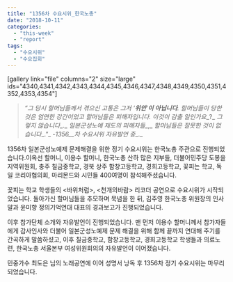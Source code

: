 ```yaml
---
title: "1356차 수요시위_한국노총"
date: "2018-10-11"
categories: 
  - "this-week"
  - "report"
tags: 
  - "수요시위"
  - "수요집회"
---
```


\[gallery link="file" columns="2" size="large" ids="4340,4341,4342,4343,4344,4345,4346,4347,4348,4349,4350,4351,4352,4353,4354"\]

> _“__그 당시 할머님들께서 겪으신 고통은 그저_ _‘__위안__’__이 아닙니다__._ _할머님들이 당한 것은 엄연한 강간이었고 할머님들은 피해자입니다__._ _이것이 감출 일인가요__?_ _그렇지 않습니다__._ _일본군성노예 제도의 피해자들__,_ _할머님들은 잘못한 것이 없습니다__.”_ _\-1356__차 수요시위 자유발언 중__._

1356차 일본군성노예제 문제해결을 위한 정기 수요시위는 한국노총 주관으로 진행되었습니다.이옥선 할머니, 이용수 할머니, 한국노총 산하 많은 지부들, 더불어민주당 도봉을 지역위원회, 충주 칠금중학교, 경북 상주 함창고등학교, 경희고등학교, 꽃피는 학교, 독일 코리아협의회, 마리몬드와 시민들 400여명이 참석해주셨습니다.

꽃피는 학교 학생들의 <바위처럼>, <천개의바람> 리코더 공연으로 수요시위가 시작되었습니다. 돌아가신 할머님들을 추모하며 묵념을 한 뒤, 김주영 한국노총 위원장의 인사말과 윤미향 정의기억연대 대표의 경과보고가 진행되었습니다.

이후 참가단체 소개와 자유발언이 진행되었습니다. 맨 먼저 이용수 할머니께서 참가자들에게 감사인사와 더불어 일본군성노예제 문제 해결을 위해 함께 끝까지 연대해 주기를 간곡하게 말씀하셨고, 이후 칠금중학교, 함창고등학교, 경희고등학교 학생들과 의료노련, 한국노총 서울본부 여성위원회의의 자유발언이 이어졌습니다.

민중가수 최도은 님의 노래공연에 이어 성명서 낭독 후 1356차 정기 수요시위는 마무리되었습니다.
